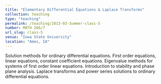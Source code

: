 ```yaml
---
title: "Elementary Differential Equations & Laplace Transforms"
collection: teaching
type: "teaching"
permalink: /teaching/2013-03-Summer-class-5
number: MATH 266/7
url_slug: class-5
venue: "Iowa State University"
location: "Ames, IA"
---
```


Solution methods for ordinary differential equations. First order equations, linear equations, constant coefficient equations. Eigenvalue methods for systems of first order linear equations. Introduction to stability and phase plane analysis. Laplace transforms and power series solutions to ordinary differential equations.

